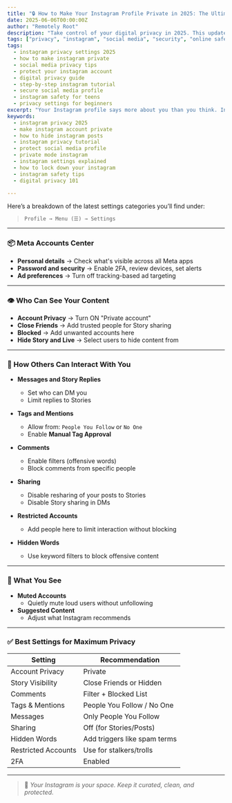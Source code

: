 ```yaml
---
title: "🔒 How to Make Your Instagram Profile Private in 2025: The Ultimate Step-by-Step Privacy Guide"
date: 2025-06-06T00:00:00Z
author: "Remotely Root"
description: "Take control of your digital privacy in 2025. This updated Instagram privacy guide walks you through every step to lock down your account, limit who can see your posts, and protect your personal info from prying eyes."
tags: ["privacy", "instagram", "social media", "security", "online safety", "remotelyroot", "insta"]
tags:
  - instagram privacy settings 2025
  - how to make instagram private
  - social media privacy tips
  - protect your instagram account
  - digital privacy guide
  - step-by-step instagram tutorial
  - secure social media profile
  - instagram safety for teens
  - privacy settings for beginners
excerpt: "Your Instagram profile says more about you than you think. In this 2025 privacy guide, learn exactly how to make your account private, hide your content from strangers, and take control of your digital footprint."
keywords:
  - instagram privacy 2025
  - make instagram account private
  - how to hide instagram posts
  - instagram privacy tutorial
  - protect social media profile
  - private mode instagram
  - instagram settings explained
  - how to lock down your instagram
  - instagram safety tips
  - digital privacy 101

---
```



Here’s a breakdown of the latest settings categories you’ll find under:

> `Profile → Menu (☰) → Settings`

---

### 📦 Meta Accounts Center

- **Personal details** → Check what's visible across all Meta apps  
- **Password and security** → Enable 2FA, review devices, set alerts  
- **Ad preferences** → Turn off tracking-based ad targeting  

---

### 👁️ Who Can See Your Content

- **Account Privacy** → Turn ON "Private account"  
- **Close Friends** → Add trusted people for Story sharing  
- **Blocked** → Add unwanted accounts here  
- **Hide Story and Live** → Select users to hide content from  

---

### 💬 How Others Can Interact With You

- **Messages and Story Replies**  
  - Set who can DM you  
  - Limit replies to Stories

- **Tags and Mentions**  
  - Allow from: `People You Follow` or `No One`  
  - Enable **Manual Tag Approval**

- **Comments**  
  - Enable filters (offensive words)  
  - Block comments from specific people

- **Sharing**  
  - Disable resharing of your posts to Stories  
  - Disable Story sharing in DMs

- **Restricted Accounts**  
  - Add people here to limit interaction without blocking

- **Hidden Words**  
  - Use keyword filters to block offensive content

---

### 🔕 What You See

- **Muted Accounts**  
  - Quietly mute loud users without unfollowing  
- **Suggested Content**  
  - Adjust what Instagram recommends

---

### ✅ Best Settings for Maximum Privacy

| Setting             | Recommendation               |
| ------------------- | ---------------------------- |
| Account Privacy     | Private                      |
| Story Visibility    | Close Friends or Hidden      |
| Comments            | Filter + Blocked List        |
| Tags & Mentions     | People You Follow / No One   |
| Messages            | Only People You Follow       |
| Sharing             | Off (for Stories/Posts)      |
| Hidden Words        | Add triggers like spam terms |
| Restricted Accounts | Use for stalkers/trolls      |
| 2FA                 | Enabled                      |

---

> 🔐 _Your Instagram is your space. Keep it curated, clean, and protected._

